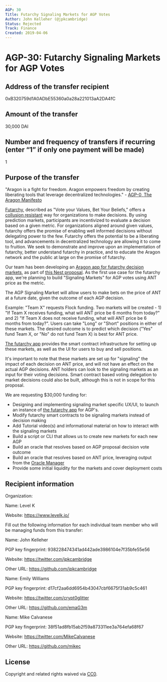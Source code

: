 ```yaml
---
AGP: 30
Title: Futarchy Signaling Markets for AGP Votes
Author: John Kelleher (@jpkcambridge)
Status: Rejected
Track: Finance
Created: 2019-04-06
---
```


# AGP-30: Futarchy Signaling Markets for AGP Votes

## Address of the transfer recipient

0xB320759d1A0ADbE55360a0a28a221013aA2DA4fC

## Amount of the transfer

30,000 DAI

## Number and frequency of transfers if recurring (enter “1” if only one payment will be made)

1

## Purpose of the transfer

"Aragon is a fight for freedom.  Aragon empowers freedom by creating liberating tools that leverage decentralized technologies." - [AGP-0, The Aragon Manifesto](https://github.com/aragon/AGPs/blob/master/AGPs/AGP-0.md)

[Futarchy](http://mason.gmu.edu/~rhanson/futarchy.html), described as "Vote your Values, Bet Your Beliefs," offers a [collusion resistant](https://www.vitalik.ca/general/2019/04/03/collusion.html) way for organizations to make decisions. By using prediction markets, participants are incentivized to evaluate a decision based on a given metric.  For organizations aligned around given values, futarchy offers the promise of enabling well informed decisions without delegating power to the few.  Futarchy offers the potential to be a liberating tool, and advancements in decentralized technology are allowing it to come to fruition.  We seek to demonstrate and improve upon an implementation of futarchy, better understand futarchy in practice, and to educate the Aragon network and the public at large on the promise of futarchy.

Our team has been developing an [Aragon app for futarchy decision markets](https://github.com/levelkdev/futarchy-app), as part of [this Nest proposal](https://github.com/aragon/nest/issues/93). As the first use case for the futarchy app, we're planning to build "Signaling Markets" for AGP votes using ANT price as the metric.

The AGP Signaling Market will allow users to make bets on the price of ANT at a future date, given the outcome of each AGP decision.

Example: "Team X" requests Flock funding. Two markets will be created - 1) "If Team X receives funding, what will ANT price be 6 months from today?" and 2) "If Team X does not receive funding, what will ANT price be 6 months from today?". Users can take "Long" or "Short" positions in either of these markets. The desired outcome is to predict which decision ("Yes" fund Team X, or "No" do not fund Team X) is best for ANT price.

[The futarchy app](https://github.com/levelkdev/futarchy-app) provides the smart contract infrastructure for setting up these markets, as well as the UI for users to buy and sell positions.

It's important to note that these markets are set up for "signaling" the impact of each decision on ANT price, and will not have an effect on the actual AGP decisions. ANT holders can look to the signaling markets as an input for their voting decisions. Smart contract based voting delegation to market decisions could also be built, although this is not in scope for this proposal.

We are requesting $30,000 funding for:

* Designing and implementing signaling market specific UX/UI, to launch an instance of [the futarchy app](https://github.com/levelkdev/futarchy-app) for AGP's.
* Modify futarchy smart contracts to be signaling markets instead of decision making
* Add Tutorial video(s) and informational material on how to interact with the signaling markets
* Build a script or CLI that allows us to create new markets for each new AGP
* Build an oracle that resolves based on AGP proposal decision vote outcome
* Build an oracle that resolves based on ANT price, leveraging output from the [Oracle Manager](https://github.com/aragon/nest/issues/138)
* Provide some initial liquidity for the markets and cover deployment costs


## Recipient information

Organization:

Name: Level K

Website: https://www.levelk.io/

Fill out the following information for each individual team member who will be managing funds from this transfer:

Name: John Kelleher

PGP key fingerprint: 938228474341ad442ade3986104e7f35bfe55e56

Website:  https://twitter.com/jpkcambridge

Other URL:  https://github.com/jpkcambridge

Name: Emily Williams

PGP key fingerprint: d17cf2aa6dd6954b43047cbf6675f31ab9c5c461

Website: https://twitter.com/crypt0glitter

Other URL: https://github.com/emaG3m

Name: Mike Calvanese

PGP key fingerprint: 38f51ad8fb15ab2f59a873311ee3a764efa68f67

Website: https://twitter.com/MikeCalvanese

Other URL: https://github.com/mikec

## License
Copyright and related rights waived via [CC0](https://creativecommons.org/publicdomain/zero/1.0/).
